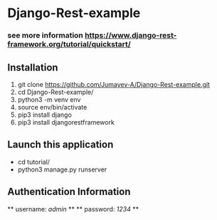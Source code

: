 # Django-Rest-example
### see more information https://www.django-rest-framework.org/tutorial/quickstart/
## Installation
1. git clone https://github.com/Jumayev-A/Django-Rest-example.git
2. cd Django-Rest-example/
3. python3 -m venv env
4. source env/bin/activate
5. pip3 install django
6. pip3 install djangorestframework
## Launch this application
- cd tutorial/
- python3 manage.py runserver
## Authentication Information
** username: _admin_ **
** password: _1234_ **
